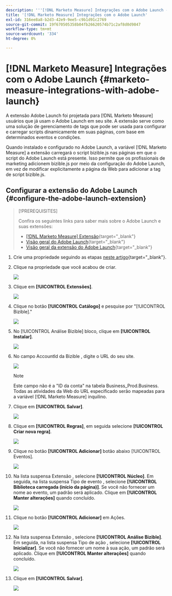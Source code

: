 ```yaml
---
description: '''[!DNL Marketo Measure] Integrações com o Adobe Launch - [!DNL Marketo Measure] - Documentação do produto'
title: '[!DNL Marketo Measure] Integrações com o Adobe Launch'
exl-id: 316ee8a8-b2d3-42e9-9ee5-c9b1d91c2769
source-git-commit: 19f670505358b04fb26620574b71c2af8d0d9847
workflow-type: tm+mt
source-wordcount: '334'
ht-degree: 0%

---
```


# [!DNL Marketo Measure] Integrações com o Adobe Launch {#marketo-measure-integrations-with-adobe-launch}

A extensão Adobe Launch foi projetada para [!DNL Marketo Measure] usuários que já usam o Adobe Launch em seu site. A extensão serve como uma solução de gerenciamento de tags que pode ser usada para configurar e carregar scripts dinamicamente em suas páginas, com base em determinados eventos e condições.

Quando instalado e configurado no Adobe Launch, a variável [!DNL Marketo Measure] a extensão carregará o script bizible.js nas páginas em que o script do Adobe Launch está presente. Isso permite que os profissionais de marketing adicionem bizible.js por meio da configuração do Adobe Launch, em vez de modificar explicitamente a página da Web para adicionar a tag de script bizible.js.

## Configurar a extensão do Adobe Launch {#configure-the-adobe-launch-extension}

>[!PREREQUISITES]
>
>Confira os seguintes links para saber mais sobre o Adobe Launch e suas extensões:
>
>* [[!DNL Marketo Measure] Extensão](https://experienceleague.adobe.com/docs/experience-platform/destinations/catalog/email/bizible.html?lang=en#catalog){target="_blank"}
>* [Visão geral do Adobe Launch](https://experienceleague.adobe.com/docs/launch-learn/implementing-in-websites-with-launch/index.html?lang=en#prerequisites){target="_blank"}
>* [Visão geral da extensão do Adobe Launch](https://experienceleague.adobe.com/docs/launch/using/extension-dev/overview.html?lang=en#extension-configuration){target="_blank"}


1. Crie uma propriedade seguindo as etapas [neste artigo](https://experienceleague.adobe.com/docs/platform-learn/implement-in-websites/configure-tags/create-a-property.html?lang=en#go-to-the-data-collection-interface){target="_blank"}.

1. Clique na propriedade que você acabou de criar.

   ![](assets/marketo-measure-integrations-with-adobe-launch-1.png)

1. Clique em **[!UICONTROL Extensões]**.

   ![](assets/marketo-measure-integrations-with-adobe-launch-2.png)

1. Clique no botão **[!UICONTROL Catálogo]** e pesquise por &quot;[!UICONTROL Bizible].&quot;

   ![](assets/marketo-measure-integrations-with-adobe-launch-3.png)

1. No [!UICONTROL Análise Bizible] bloco, clique em **[!UICONTROL Instalar]**.

   ![](assets/marketo-measure-integrations-with-adobe-launch-4.png)

1. No campo AccountId da Bizible , digite o URL do seu site.

   ![](assets/marketo-measure-integrations-with-adobe-launch-5.png)

   >[!NOTE]
   >
   >Este campo não é a &quot;ID da conta&quot; na tabela Business_Prod.Business. Todas as atividades da Web do URL especificado serão mapeadas para a variável [!DNL Marketo Measure] inquilino.

1. Clique em **[!UICONTROL Salvar]**.

   ![](assets/marketo-measure-integrations-with-adobe-launch-6.png)

1. Clique em **[!UICONTROL Regras]**, em seguida selecione **[!UICONTROL Criar nova regra]**.

   ![](assets/marketo-measure-integrations-with-adobe-launch-7.png)

1. Clique no botão **[!UICONTROL Adicionar]** botão abaixo [!UICONTROL Eventos].

   ![](assets/marketo-measure-integrations-with-adobe-launch-8.png)

1. Na lista suspensa Extensão , selecione **[!UICONTROL Núcleo]**. Em seguida, na lista suspensa Tipo de evento , selecione **[!UICONTROL Biblioteca carregada (início da página)]**. Se você não fornecer um nome ao evento, um padrão será aplicado. Clique em **[!UICONTROL Manter alterações]** quando concluído.

   ![](assets/marketo-measure-integrations-with-adobe-launch-9.png)

1. Clique no botão **[!UICONTROL Adicionar]** em Ações.

   ![](assets/marketo-measure-integrations-with-adobe-launch-10.png)

1. Na lista suspensa Extensão , selecione **[!UICONTROL Análise Bizible]**. Em seguida, na lista suspensa Tipo de ação , selecione **[!UICONTROL Inicializar]**. Se você não fornecer um nome à sua ação, um padrão será aplicado. Clique em **[!UICONTROL Manter alterações]** quando concluído.

   ![](assets/marketo-measure-integrations-with-adobe-launch-11.png)

1. Clique em **[!UICONTROL Salvar]**.

   ![](assets/marketo-measure-integrations-with-adobe-launch-12.png)
